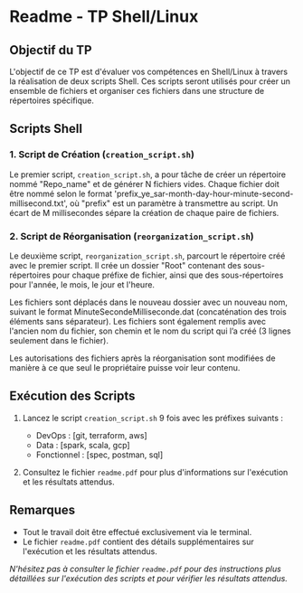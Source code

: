# Readme - TP Shell/Linux

## Objectif du TP

L'objectif de ce TP est d'évaluer vos compétences en Shell/Linux à travers la réalisation de deux scripts Shell. Ces scripts seront utilisés pour créer un ensemble de fichiers et organiser ces fichiers dans une structure de répertoires spécifique.

## Scripts Shell

### 1. Script de Création (`creation_script.sh`)

Le premier script, `creation_script.sh`, a pour tâche de créer un répertoire nommé "Repo_name" et de générer N fichiers vides. Chaque fichier doit être nommé selon le format 'prefix_ye_sar-month-day-hour-minute-second-millisecond.txt', où "prefix" est un paramètre à transmettre au script. Un écart de M millisecondes sépare la création de chaque paire de fichiers.

### 2. Script de Réorganisation (`reorganization_script.sh`)

Le deuxième script, `reorganization_script.sh`, parcourt le répertoire créé avec le premier script. Il crée un dossier "Root" contenant des sous-répertoires pour chaque préfixe de fichier, ainsi que des sous-répertoires pour l'année, le mois, le jour et l'heure.

Les fichiers sont déplacés dans le nouveau dossier avec un nouveau nom, suivant le format MinuteSecondeMilliseconde.dat (concaténation des trois éléments sans séparateur). Les fichiers sont également remplis avec l'ancien nom du fichier, son chemin et le nom du script qui l’a créé (3 lignes seulement dans le fichier).

Les autorisations des fichiers après la réorganisation sont modifiées de manière à ce que seul le propriétaire puisse voir leur contenu.

## Exécution des Scripts

1. Lancez le script `creation_script.sh` 9 fois avec les préfixes suivants :
   - DevOps : [git, terraform, aws]
   - Data : [spark, scala, gcp]
   - Fonctionnel : [spec, postman, sql]

2. Consultez le fichier `readme.pdf` pour plus d'informations sur l'exécution et les résultats attendus.

## Remarques

- Tout le travail doit être effectué exclusivement via le terminal.
- Le fichier `readme.pdf` contient des détails supplémentaires sur l'exécution et les résultats attendus.

*N'hésitez pas à consulter le fichier `readme.pdf` pour des instructions plus détaillées sur l'exécution des scripts et pour vérifier les résultats attendus.*
